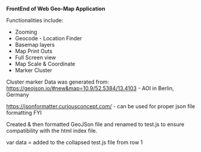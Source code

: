 **FrontEnd of Web Geo-Map Application**

Functionalities include:

* Zooming
* Geocode - Location Finder
* Basemap layers
* Map Print Outs
* Full Screen view
* Map Scale & Coordinate
* Marker Cluster


Cluster marker Data was generated from: https://geojson.io/#new&map=10.9/52.5384/13.4103 - AOI in Berlin, Germany

https://jsonformatter.curiousconcept.com/ - can be used for proper json file formatting FYI

Created & then formatted GeoJSon file and renamed to test.js to ensure compatibility with the html index file.

var data = added to the collapsed test.js file from row 1